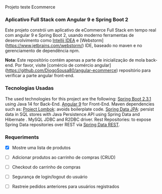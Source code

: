 Projeto teste Ecommerce

### Aplicativo Full Stack com Angular 9 e Spring Boot 2
Este projeto constrói um aplicativo de eCommerce Full Stack em tempo real com angular 9 e Spring Boot 2, usando moderno
ferramentas de desenvolvimento como [Intellij IDEA](https://www.jetbrains.com/idea/) e
[Webstorm] (https://www.jetbrains.com/webstorm/)  IDE, baseado no maven e no gerenciamento de dependência npm.  

**Nota**: Este repositório contém apenas a parte de inicialização de mola back-end. Por favor, visite
[comércio de comércio angular] (https://github.com/DiogoSousa80/angular-ecommerce) repositório para verificar a parte angular front-end.

### Tecnologias Usadas
The used technologies for this project are the following:
[Spring Boot 2.3.1](https://start.spring.io/) using Java 14 for Back-End.
[Angular 9](https://angular.io/) for Front-End.
Maven dependencies such as:
[Project Lombok](https://projectlombok.org/): avoids boilerplate code.
[Spring Data JPA](https://spring.io/projects/spring-data-jpa): persist data in SQL stores with Java Persistence API using Spring Data and Hibernate .
MySQL JDBC and R2DBC driver.
Rest Repositories: to expose Spring Data repositories over REST via  [Spring Data REST](https://spring.io/projects/spring-data-rest).


### Requeriments
- [x] Mostre uma lista de produtos
- [ ] Adicionar produtos ao carrinho de compras (CRUD)
- [ ] Checkout do carrinho de compras
- [ ] Segurança de login/logout do usuário
- [ ] Rastreie pedidos anteriores para usuários registrados

